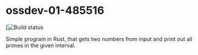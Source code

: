 
# ossdev-01-485516
[![Build status](https://travis-ci.com/mfocko/ossdev-01-485516.svg?branch=master)

Simple program in Rust, that gets two numbers from input and print out all primes in the given interval.
